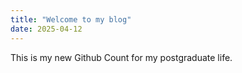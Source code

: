 ```yaml
---
title: "Welcome to my blog"
date: 2025-04-12
---
```


This is my new Github Count for my postgraduate life.
